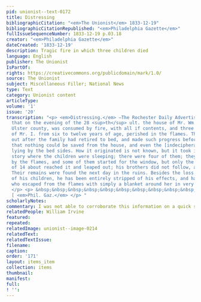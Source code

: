 ```yaml
---
pid: unionist--text-0172
title: Distressing
bibliographicCitation: "<em>The Unionist</em> 1833-12-19"
bibliographicCitationRepublished: "<em>Philadelphia Gazette</em>"
fullIssueSequenceNumber: 1833-12-19 p.03.18
creator: "<em>Philadelphia Gazette</em>"
dateCreated: '1833-12-19'
description: Tragic fire in which three children died
language: English
publisher: The Unionist
IsPartOf: 
rights: https://creativecommons.org/publicdomain/mark/1.0/
source: The Unionist
subject: Miscellaneous Filler; National News
type: Text
category: Unionist content
articleType: 
volume: '1'
issue: '20'
transcription: "<p> <em>Distressing.</em> —The Rochester Daily Advertiser, relates
  that on the evening of the 28 <sup>th</sup> ult. the house of Mr. Wm. Irvine, in
  Ulster county, was consumed by fire, with all if contents, and three children, sons
  of Mr. I. from six to twelve years of age, perished in the flames. The fire broke
  out after the family had retired to bed, and made such progress before it was discovered,
  that nothing could be saved from the house, and even the [indecipherable] appeared
  lying by the bed sides. How it originated is not known, but it took in the second
  story where the children were sleeping; there were four of them; they were all awakened
  by the flames, and some of them started for the window, but only the eldest, a lad
  of 14 about reached it and leaped out; his brothers did not follow, and were lost.
  Their remains were found the next day in the ruins. Besides the loss to Mr. Irvine
  of his children, he has been entirely stripped of his effects, and has a daughter
  who escaped from the flames with simply a blanket around her in very feeble health.
  </p> <p> &nbsp;&nbsp;&nbsp;&nbsp;&nbsp;&nbsp;&nbsp;&nbsp;&nbsp;&nbsp;&nbsp;&nbsp;&nbsp;&nbsp;&nbsp;&nbsp;&nbsp;&nbsp;&nbsp;&nbsp;&nbsp;&nbsp;&nbsp;&nbsp;&nbsp;&nbsp;&nbsp;&nbsp;&nbsp;&nbsp;&nbsp;&nbsp;&nbsp;&nbsp;&nbsp;&nbsp;&nbsp;&nbsp;&nbsp;&nbsp;&nbsp;&nbsp;&nbsp;&nbsp;&nbsp;&nbsp;&nbsp;&nbsp;&nbsp;&nbsp;&nbsp;&nbsp;&nbsp;&nbsp;&nbsp;&nbsp;&nbsp;&nbsp;&nbsp;&nbsp;&nbsp;&nbsp;&nbsp;&nbsp;&nbsp;&nbsp;&nbsp;&nbsp;&nbsp;&nbsp;&nbsp;&nbsp;&nbsp;&nbsp;&nbsp;&nbsp;&nbsp;&nbsp;&nbsp;&nbsp;&nbsp;&nbsp;&nbsp;
  [ <em>Phil. Gaz.</em> </p> "
scholarlyNotes: 
commentary: I was not able to corroborate this information on a quick search
relatedPeople: William Irvine
featured: 
repeated: 
relatedImage: unionist--image-0214
relatedText: 
relatedTextIssue: 
filename: 
caption: 
order: '171'
layout: items_item
collection: items
thumbnail: 
manifest: 
full: 
! '': 
---
```

